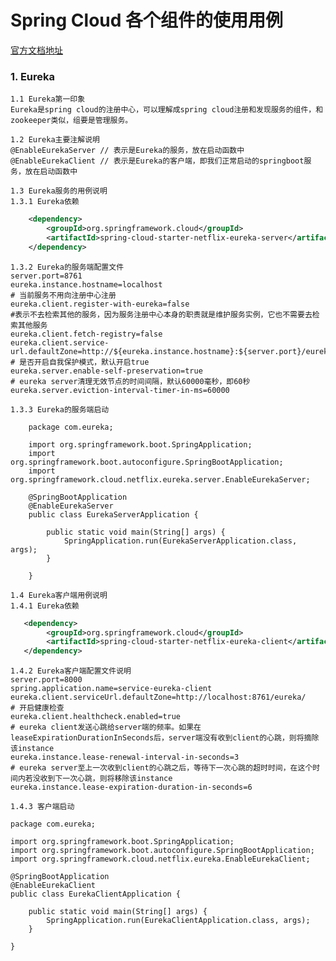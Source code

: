 # Spring Cloud 各个组件的使用用例
[官方文档地址](https://spring.io/projects/spring-cloud-netflix/)
### 1. Eureka
    1.1 Eureka第一印象
    Eureka是spring cloud的注册中心，可以理解成spring cloud注册和发现服务的组件，和zookeeper类似，组要是管理服务。
    
    1.2 Eureka主要注解说明
    @EnableEurekaServer // 表示是Eureka的服务，放在启动函数中
    @EnableEurekaClient // 表示是Eureka的客户端，即我们正常启动的springboot服务，放在启动函数中
    
    1.3 Eureka服务的用例说明
    1.3.1 Eureka依赖
```xml
    <dependency>
        <groupId>org.springframework.cloud</groupId>
        <artifactId>spring-cloud-starter-netflix-eureka-server</artifactId>
    </dependency>
```
    
    1.3.2 Eureka的服务端配置文件
    server.port=8761
    eureka.instance.hostname=localhost
    # 当前服务不用向注册中心注册
    eureka.client.register-with-eureka=false
    #表示不去检索其他的服务，因为服务注册中心本身的职责就是维护服务实例，它也不需要去检索其他服务
    eureka.client.fetch-registry=false
    eureka.client.service-url.defaultZone=http://${eureka.instance.hostname}:${server.port}/eureka/
    # 是否开启自我保护模式，默认开启true
    eureka.server.enable-self-preservation=true
    # eureka server清理无效节点的时间间隔，默认60000毫秒，即60秒
    eureka.server.eviction-interval-timer-in-ms=60000
    
    1.3.3 Eureka的服务端启动
```
    package com.eureka;
    
    import org.springframework.boot.SpringApplication;
    import org.springframework.boot.autoconfigure.SpringBootApplication;
    import org.springframework.cloud.netflix.eureka.server.EnableEurekaServer;
    
    @SpringBootApplication
    @EnableEurekaServer
    public class EurekaServerApplication {
    
        public static void main(String[] args) {
            SpringApplication.run(EurekaServerApplication.class, args);
        }
    
    }
```
    1.4 Eureka客户端用例说明
    1.4.1 Eureka依赖
```xml
   <dependency>
        <groupId>org.springframework.cloud</groupId>
        <artifactId>spring-cloud-starter-netflix-eureka-client</artifactId>
   </dependency>
```
    
    1.4.2 Eureka客户端配置文件说明
    server.port=8000
    spring.application.name=service-eureka-client
    eureka.client.serviceUrl.defaultZone=http://localhost:8761/eureka/
    # 开启健康检查
    eureka.client.healthcheck.enabled=true
    # eureka client发送心跳给server端的频率。如果在leaseExpirationDurationInSeconds后，server端没有收到client的心跳，则将摘除该instance
    eureka.instance.lease-renewal-interval-in-seconds=3
    # eureka server至上一次收到client的心跳之后，等待下一次心跳的超时时间，在这个时间内若没收到下一次心跳，则将移除该instance
    eureka.instance.lease-expiration-duration-in-seconds=6
    
    1.4.3 客户端启动
```
package com.eureka;

import org.springframework.boot.SpringApplication;
import org.springframework.boot.autoconfigure.SpringBootApplication;
import org.springframework.cloud.netflix.eureka.EnableEurekaClient;

@SpringBootApplication
@EnableEurekaClient
public class EurekaClientApplication {

    public static void main(String[] args) {
        SpringApplication.run(EurekaClientApplication.class, args);
    }

}
```
    